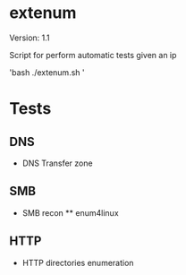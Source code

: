 # extenum

Version: 1.1

Script for perform automatic tests given an ip

'bash ./extenum.sh <ip>'

# Tests

## DNS

* DNS Transfer zone

## SMB

* SMB recon
** enum4linux

## HTTP

* HTTP directories enumeration
